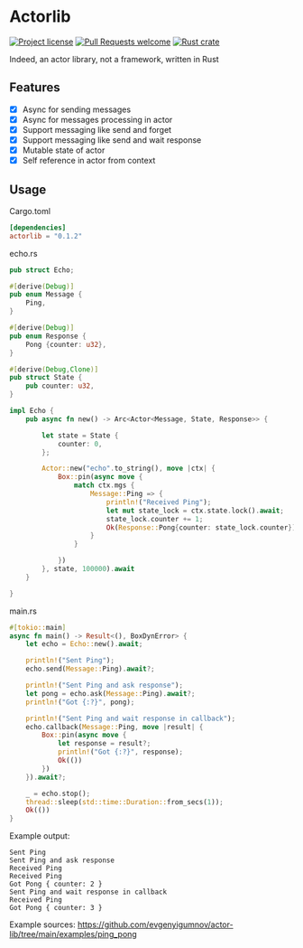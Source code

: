 # Actorlib

[![Project license](https://img.shields.io/github/license/evgenyigumnov/actor-lib.svg?style=flat-square)](LICENSE)
[![Pull Requests welcome](https://img.shields.io/badge/PRs-welcome-ff69b4.svg?style=flat-square)](https://github.com/evgenyigumnov/actor-lib/issues?q=is%3Aissue+is%3Aopen+label%3A%22help+wanted%22)
[![Rust crate](https://img.shields.io/crates/v/actorlib.svg)](https://crates.io/crates/actorlib)


Indeed, an actor library, not a framework, written in Rust

## Features

- [x] Async for sending messages
- [x] Async for messages processing in actor
- [x] Support messaging like send and forget 
- [x] Support messaging like send and wait response
- [x] Mutable state of actor
- [x] Self reference in actor from context

## Usage

Cargo.toml

```toml
[dependencies]
actorlib = "0.1.2"
```

echo.rs

```rust
pub struct Echo;

#[derive(Debug)]
pub enum Message {
    Ping,
}

#[derive(Debug)]
pub enum Response {
    Pong {counter: u32},
}

#[derive(Debug,Clone)]
pub struct State {
    pub counter: u32,
}

impl Echo {
    pub async fn new() -> Arc<Actor<Message, State, Response>> {

        let state = State {
            counter: 0,
        };

        Actor::new("echo".to_string(), move |ctx| {
            Box::pin(async move {
                match ctx.mgs {
                    Message::Ping => {
                        println!("Received Ping");
                        let mut state_lock = ctx.state.lock().await;
                        state_lock.counter += 1;
                        Ok(Response::Pong{counter: state_lock.counter})
                    }
                }

            })
        }, state, 100000).await
    }

}
```

main.rs

```rust
#[tokio::main]
async fn main() -> Result<(), BoxDynError> {
    let echo = Echo::new().await;

    println!("Sent Ping");
    echo.send(Message::Ping).await?;

    println!("Sent Ping and ask response");
    let pong = echo.ask(Message::Ping).await?;
    println!("Got {:?}", pong);

    println!("Sent Ping and wait response in callback");
    echo.callback(Message::Ping, move |result| {
        Box::pin(async move {
            let response = result?;
            println!("Got {:?}", response);
            Ok(())
        })
    }).await?;

    _ = echo.stop();
    thread::sleep(std::time::Duration::from_secs(1));
    Ok(())
}
```

Example output:

```text 
Sent Ping
Sent Ping and ask response
Received Ping
Received Ping
Got Pong { counter: 2 }
Sent Ping and wait response in callback
Received Ping
Got Pong { counter: 3 }
```

Example sources: https://github.com/evgenyigumnov/actor-lib/tree/main/examples/ping_pong
